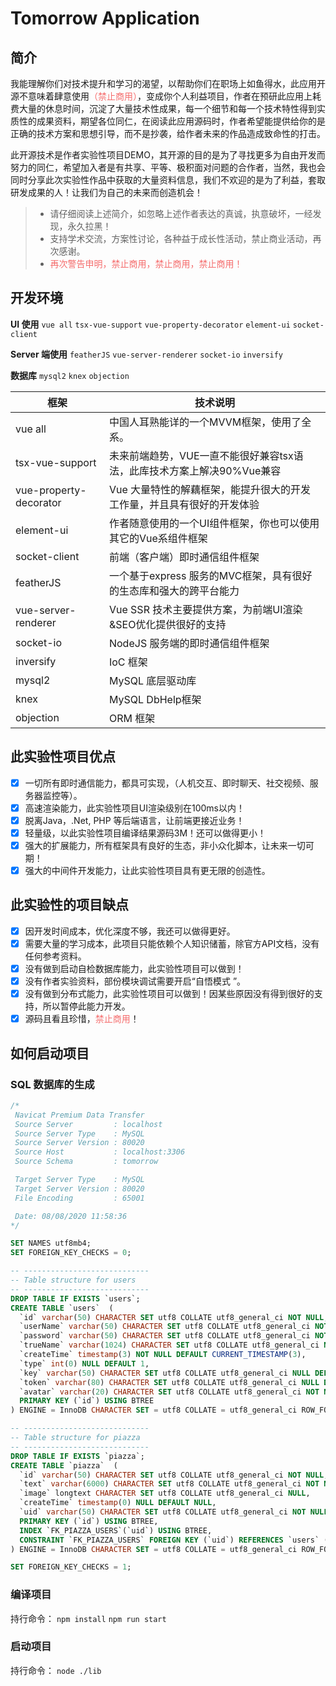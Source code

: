 ﻿# Tomorrow Application

## 简介

我能理解你们对技术提升和学习的渴望，以帮助你们在职场上如鱼得水，此应用开源不意味着肆意使用<font color="#F56C6C">（禁止商用）</font>，变成你个人利益项目，作者在预研此应用上耗费大量的休息时间，沉淀了大量技术性成果，每一个细节和每一个技术特性得到实质性的成果资料，期望各位同仁，在阅读此应用源码时，作者希望能提供给你的是正确的技术方案和思想引导，而不是抄袭，给作者未来的作品造成致命性的打击。

此开源技术是作者实验性项目DEMO，其开源的目的是为了寻找更多为自由开发而努力的同仁，希望加入者是有共享、平等、极积面对问题的合作者，当然，我也会同时分享此次实验性作品中获取的大量资料信息，我们不欢迎的是为了利益，套取研发成果的人！让我们为自己的未来而创造机会！

>  * 请仔细阅读上述简介，如忽略上述作者表达的真诚，执意破坏，一经发现，永久拉黑！
>  * 支持学术交流，方案性讨论，各种益于成长性活动，禁止商业活动，再次感谢。
>  * <font color="#F56C6C">再次警告申明，禁止商用，禁止商用，禁止商用！</font>

## 开发环境
**UI 使用**
`vue all` `tsx-vue-support` `vue-property-decorator` `element-ui` `socket-client`

**Server 端使用**
`featherJS` `vue-server-renderer` `socket-io` `inversify`

**数据库**
`mysql2` `knex` `objection`

框架                    | 技术说明
-----------------------|------------------------------------------------------------------
vue all                | 中国人耳熟能详的一个MVVM框架，使用了全系。
tsx-vue-support        | 未来前端趋势，VUE一直不能很好兼容tsx语法，此库技术方案上解决90%Vue兼容
vue-property-decorator | Vue 大量特性的解藕框架，能提升很大的开发工作量，并且具有很好的开发体验
element-ui             | 作者随意使用的一个UI组件框架，你也可以使用其它的Vue系组件框架
socket-client          | 前端（客户端）即时通信组件框架
featherJS              | 一个基于express 服务的MVC框架，具有很好的生态库和强大的跨平台能力
vue-server-renderer    | Vue SSR 技术主要提供方案，为前端UI渲染&SEO优化提供很好的支持
socket-io              | NodeJS 服务端的即时通信组件框架
inversify              | IoC 框架
mysql2                 | MySQL 底层驱动库
knex                   | MySQL DbHelp框架
objection              | ORM 框架

## 此实验性项目优点
- [x] 一切所有即时通信能力，都具可实现，（人机交互、即时聊天、社交视频、服务器监控等）。
- [x] 高速渲染能力，此实验性项目UI渲染级别在100ms以内！
- [x] 脱离Java，.Net,  PHP 等后端语言，让前端更接近业务！
- [x] 轻量级，以此实验性项目编译结果源码3M！还可以做得更小！
- [x] 强大的扩展能力，所有框架具有良好的生态，非小众化脚本，让未来一切可期！
- [x] 强大的中间件开发能力，让此实验性项目具有更无限的创造性。

## 此实验性的项目缺点
- [x] 因开发时间成本，优化深度不够，我还可以做得更好。
- [x] 需要大量的学习成本，此项目只能依赖个人知识储蓄，除官方API文档，没有任何参考资料。
- [x] 没有做到启动自检数据库能力，此实验性项目可以做到！
- [x] 没有作者实验资料，部份模块调试需要开启“自悟模式 ”。
- [x] 没有做到分布式能力，此实验性项目可以做到！因某些原因没有得到很好的支持，所以暂停此能力开发。
- [x] 源码且看且珍惜，<font color="#F56C6C">禁止商用</font>！

## 如何启动项目
### SQL 数据库的生成
```sql
/*
 Navicat Premium Data Transfer
 Source Server         : localhost
 Source Server Type    : MySQL
 Source Server Version : 80020
 Source Host           : localhost:3306
 Source Schema         : tomorrow

 Target Server Type    : MySQL
 Target Server Version : 80020
 File Encoding         : 65001

 Date: 08/08/2020 11:58:36
*/

SET NAMES utf8mb4;
SET FOREIGN_KEY_CHECKS = 0;

-- ----------------------------
-- Table structure for users
-- ----------------------------
DROP TABLE IF EXISTS `users`;
CREATE TABLE `users`  (
  `id` varchar(50) CHARACTER SET utf8 COLLATE utf8_general_ci NOT NULL,
  `userName` varchar(50) CHARACTER SET utf8 COLLATE utf8_general_ci NOT NULL,
  `password` varchar(50) CHARACTER SET utf8 COLLATE utf8_general_ci NOT NULL,
  `trueName` varchar(1024) CHARACTER SET utf8 COLLATE utf8_general_ci NULL DEFAULT NULL,
  `createTime` timestamp(3) NOT NULL DEFAULT CURRENT_TIMESTAMP(3),
  `type` int(0) NULL DEFAULT 1,
  `key` varchar(50) CHARACTER SET utf8 COLLATE utf8_general_ci NULL DEFAULT NULL,
  `token` varchar(80) CHARACTER SET utf8 COLLATE utf8_general_ci NULL DEFAULT NULL,
  `avatar` varchar(20) CHARACTER SET utf8 COLLATE utf8_general_ci NOT NULL,
  PRIMARY KEY (`id`) USING BTREE
) ENGINE = InnoDB CHARACTER SET = utf8 COLLATE = utf8_general_ci ROW_FOMAT = Dynamic;

-- ----------------------------
-- Table structure for piazza
-- ----------------------------
DROP TABLE IF EXISTS `piazza`;
CREATE TABLE `piazza`  (
  `id` varchar(50) CHARACTER SET utf8 COLLATE utf8_general_ci NOT NULL,
  `text` varchar(6000) CHARACTER SET utf8 COLLATE utf8_general_ci NOT NULL,
  `image` longtext CHARACTER SET utf8 COLLATE utf8_general_ci NULL,
  `createTime` timestamp(0) NULL DEFAULT NULL,
  `uid` varchar(50) CHARACTER SET utf8 COLLATE utf8_general_ci NOT NULL,
  PRIMARY KEY (`id`) USING BTREE,
  INDEX `FK_PIAZZA_USERS`(`uid`) USING BTREE,
  CONSTRAINT `FK_PIAZZA_USERS` FOREIGN KEY (`uid`) REFERENCES `users` (`id`) ON DELETE RESTRICT ON UPDATE RESTRICT
) ENGINE = InnoDB CHARACTER SET = utf8 COLLATE = utf8_general_ci ROW_FORMAT = Dynamic;

SET FOREIGN_KEY_CHECKS = 1;
```

### 编译项目
持行命令： 
`npm install`
`npm run start`
### 启动项目
持行命令： `node ./lib`
